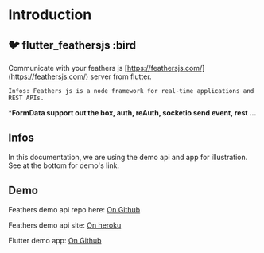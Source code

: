 # Introduction

## :bird: flutter_feathersjs :bird

Communicate with your feathers js [https://feathersjs.com/](https://feathersjs.com/) server from flutter.

`Infos: Feathers js is a node framework for real-time applications and REST APIs.`

*__FormData support out the box, auth, reAuth, socketio send event, rest ...__

## Infos

In this documentation, we are using the demo api and app for illustration. See at the bottom for demo's link.

## Demo

Feathers demo api repo here: [On Github](https://github.com/Dahkenangnon/flutter_feathersjs.dart)

Feathers demo api site: [On heroku](https://flutter-feathersjs.herokuapp.com/)

Flutter demo app: [On Github](https://github.com/Dahkenangnon/flutter_feathersjs_demo_app)
